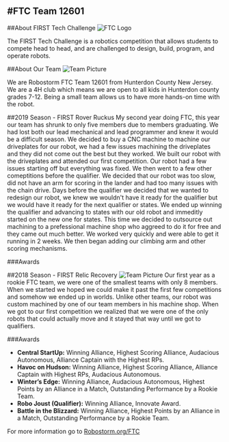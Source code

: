 #FTC Team 12601
---
##About FIRST Tech Challenge
![FTC Logo](\img\FTC-Logo.jpg)

The FIRST Tech Challenge is a robotics competition that allows students to compete head to head, and are challenged to design, build, program, and operate robots.

##About Our Team
![Team Picture](\img\Team-Picture_2017-2018.jpg)

We are Robostorm FTC Team 12601 from Hunterdon County New Jersey.  We are a 4H club which means we are open to all kids in Hunterdon county grades 7-12.  Being a small team allows us to have more hands-on time with the robot.

##2019 Season - FIRST Rover Ruckus
My second year doing FTC, this year our team has shrunk to only five members due to members graduating.  We had lost both our lead mechanical and lead programmer and knew it would be a difficult season.  We decided to buy a CNC machine to machine our driveplates for our robot, we had a few issues machining the driveplates and they did not come out the best but they worked.  We built our robot with the driveplates and attended our first competition.  Our robot had a few issues starting off but everything was fixed.  We then went to a few other comeptitions before the qualifier.  We decided that our robot was too slow, did not have an arm for scoring in the lander and had too many issues with the chain drive.  Days before the qualifier we decided that we wanted to redesign our robot, we knew we wouldn't have it ready for the qualifier but we would have it ready for the next qualifier or states.  We ended up winning the qualifier and advancing to states with our old robot and immeditly started on the new one for states.  This time we decided to outsource out machining to a prefessional machine shop who aggreed to do it for free and they came out much better.  We worked very quickly and were able to get it running in 2 weeks.  We then began adding our climbing arm and other scoring mechanisms.

###Awards

##2018 Season - FIRST Relic Recovery
![Team Picture](\img\Team-Picture.jpg)
Our first year as a rookie FTC team, we were one of the smallest teams with only 8 members.  When we started we hoped we could make it past the first few competitions and somehow we ended up in worlds.  Unlike other teams, our robot was custom machined by one of our team members in his machine shop.  When we got to our first competition we realized that we were one of the only robots that could actually move and it stayed that way until we got to qualifiers.

###Awards
* **Central StartUp:** Winning Alliance, Highest Scoring Alliance, Audacious Autonomous, Alliance Captain with the Highest RPs.
* **Havoc on Hudson:** Winning Alliance, Highest Scoring Alliance, Alliance Captain with Highest RPs, Audacious Autonomous.
* **Winter’s Edge:** Winning Alliance, Audacious Autonomous, Highest Points by an Alliance in a Match, Outstanding Performance by a Rookie Team.
* **Robo Joust (Qualifier):** Winning Alliance, Innovate Award.
* **Battle in the Blizzard:** Winning Alliance, Highest Points by an Alliance in a Match, Outstanding Performance by a Rookie Team.


For more information go to [Robostorm.org/FTC](https://robostorm.org/ftc/)
